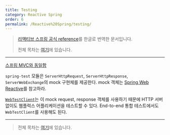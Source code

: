 ```yaml
---
title: Testing
category: Reactive Spring
order: 6
permalink: /Reactive%20Spring/testing/
---
```


> [리액티브 스프링 공식 reference](https://docs.spring.io/spring/docs/current/spring-framework-reference/web-reactive.html#webflux-test)를 한글로 번역한 문서입니다.
>
> 전체 목차는 [여기](https://godekdls.github.io/Reactive%20Spring/contents/)에 있습니다.

---

[스프링 MVC와 동일함](https://docs.spring.io/spring/docs/current/spring-framework-reference/web.html#testing)

`spring-test` 모듈은 `ServerHttpRequest`, `ServerHttpResponse`, `ServerWebExchange`의 mock 구현체를 제공한다. mock 객체는 [Spring Web Reactive](https://docs.spring.io/spring/docs/current/spring-framework-reference/testing.html#mock-objects-web-reactive)를 참고하라.

[`WebTestClient`](https://docs.spring.io/spring/docs/current/spring-framework-reference/testing.html#webtestclient)는 이 mock request, response 객체를 사용하기 때문에 HTTP 서버 없이도 웹플럭스 어플리케이션을 테스트할 수 있다. End-to-end 통합 테스트에서도 `WebTestClient`를 사용해도 된다.

---

> 전체 목차는 [여기](https://godekdls.github.io/Reactive%20Spring/contents/)에 있습니다.
>
> 